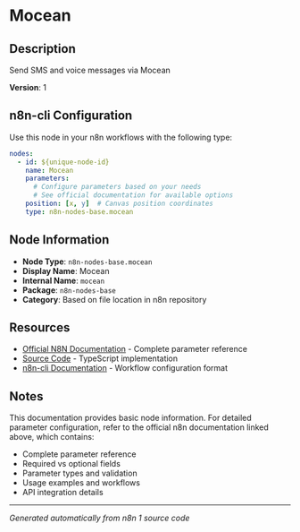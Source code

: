 # Mocean

## Description

Send SMS and voice messages via Mocean

**Version**: 1

## n8n-cli Configuration

Use this node in your n8n workflows with the following type:

```yaml
nodes:
  - id: ${unique-node-id}
    name: Mocean
    parameters:
      # Configure parameters based on your needs
      # See official documentation for available options
    position: [x, y]  # Canvas position coordinates
    type: n8n-nodes-base.mocean
```

## Node Information

- **Node Type**: `n8n-nodes-base.mocean`
- **Display Name**: Mocean
- **Internal Name**: `mocean`
- **Package**: `n8n-nodes-base`
- **Category**: Based on file location in n8n repository

## Resources

- [Official N8N Documentation](https://docs.n8n.io/integrations/builtin/app-nodes/n8n-nodes-base.mocean/) - Complete parameter reference
- [Source Code](https://github.com/n8n-io/n8n/blob/master/packages/nodes-base/nodes/Mocean/Mocean.node.ts) - TypeScript implementation
- [n8n-cli Documentation](https://github.com/edenreich/n8n-cli) - Workflow configuration format

## Notes

This documentation provides basic node information. For detailed parameter configuration, 
refer to the official n8n documentation linked above, which contains:

- Complete parameter reference
- Required vs optional fields
- Parameter types and validation
- Usage examples and workflows
- API integration details

---
*Generated automatically from n8n 1 source code*
